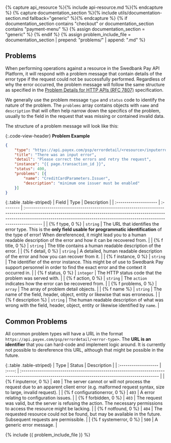 {% capture api_resource %}{% include api-resource.md %}{% endcapture %}
{% capture documentation_section %}{% include utils/documentation-section.md fallback="generic" %}{% endcapture %}
{% if documentation_section contains "checkout" or documentation_section contains "payment-menu" %}
    {% assign documentation_section = "generic" %}
{% endif %}
{% assign problem_include_file = documentation_section | prepend: "problems/" | append: ".md" %}

## Problems

When performing operations against a resource in the Swedbank Pay API Platform,
it will respond with a problem message that contain details of the error type if
the request could not be successfully performed. Regardless of why the error
occurred, the problem message will follow the same structure as specified in the
[Problem Details for HTTP APIs (RFC 7807)][rfc-7807] specification.

We generally use the problem message `type` and `status` code to identify the
nature of the problem. The `problems` array contains objects with `name` and
`description` that will often help narrow down the specifics of the problem,
usually to the field in the request that was missing or contained invalid data.

The structure of a problem message will look like this:

{:.code-view-header}
**Problem Example**

```json
{
    "type": "https://api.payex.com/psp/errordetail/<resource>/inputerror",
    "title": "There was an input error",
    "detail": "Please correct the errors and retry the request",
    "instance": "{{ page.transaction_id }}",
    "status": 400,
    "problems": [{
        "name": "CreditCardParameters.Issuer",
        "description": "minimum one issuer must be enabled"
    }]
}
```

{:.table .table-striped}
| Field                 | Type      | Description                                                                                                                                                                                                                                         |
| :-------------------- | :-------- | :-------------------------------------------------------------------------------------------------------------------------------------------------------------------------------------------------------------------------------------------------- |
| {% f type, 0 %}                | `string`  | The URL that identifies the error type. This is the **only field usable for programmatic identification** of the type of error! When dereferenced, it might lead you to a human readable description of the error and how it can be recovered from. |
| {% f title, 0 %}               | `string`  | The title contains a human readable description of the error.                                                                                                                                                                                       |
| {% f detail, 0 %}              | `string`  | A detailed, human readable description of the error and how you can recover from it.                                                                                                                                                                |
| {% f instance, 0 %}            | `string`  | The identifier of the error instance. This might be of use to Swedbank Pay support personnel in order to find the exact error and the context it occurred in.                                                                                       |
| {% f status, 0 %}              | `integer` | The HTTP status code that the problem was served with.                                                                                                                                                                                              |
| {% f action, 0 %}              | `string`  | The `action` indicates how the error can be recovered from.                                                                                                                                                                                         |
| {% f problems, 0 %}            | `array`   | The array of problem detail objects.                                                                                                                                                                                                                |
| {% f name %}        | `string`  | The name of the field, header, object, entity or likewise that was erroneous.                                                                                                                                                                       |
| {% f description %} | `string`  | The human readable description of what was wrong with the field, header, object, entity or likewise identified by `name`.                                                                                                                           |

## Common Problems

All common problem types will have a URL in the format
`https://api.payex.com/psp/errordetail/<error-type>`. The **URL is an**
**identifier** that you can hard-code and implement logic around. It is currently
not possible to dereference this URL, although that might be possible in the
future.

{:.table .table-striped}
| Type                 | Status | Description                                                                                                                                        |
| :------------------- | :----: | :------------------------------------------------------------------------------------------------------------------------------------------------- |
| {% f inputerror, 0 %}         | `400`  | The server cannot or will not process the request due to an apparent client error (e.g. malformed request syntax, size to large, invalid request). |
| {% f configurationerror, 0 %} | `403`  | A error relating to configuration issues.   |
| {% f forbidden, 0 %}          | `403`  | The request was valid, but the server is refusing the action. The necessary permissions to access the resource might be lacking.                   |
| {% f notfound, 0 %}           | `404`  | The requested resource could not be found, but may be available in the future. Subsequent requests are permissible.                                |
| {% f systemerror, 0 %}        | `500`  | A generic error message.                 |

{% include {{ problem_include_file }} %}

[rfc-7807]: https://tools.ietf.org/html/rfc7807
